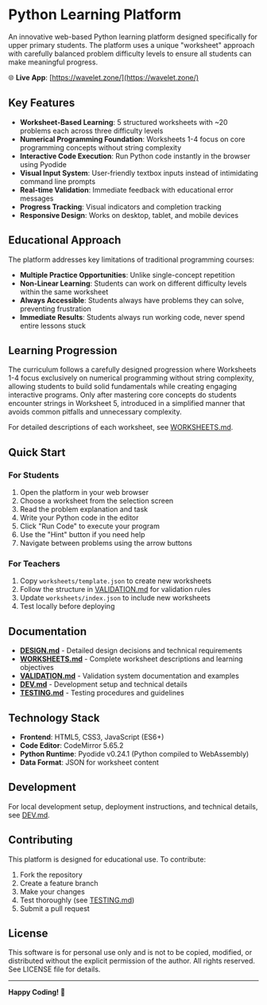 # Python Learning Platform

An innovative web-based Python learning platform designed specifically for upper primary students. The platform uses a unique "worksheet" approach with carefully balanced problem difficulty levels to ensure all students can make meaningful progress.

🌐 **Live App**: [https://wavelet.zone/](https://wavelet.zone/)

## Key Features

- **Worksheet-Based Learning**: 5 structured worksheets with ~20 problems each across three difficulty levels
- **Numerical Programming Foundation**: Worksheets 1-4 focus on core programming concepts without string complexity
- **Interactive Code Execution**: Run Python code instantly in the browser using Pyodide
- **Visual Input System**: User-friendly textbox inputs instead of intimidating command line prompts
- **Real-time Validation**: Immediate feedback with educational error messages
- **Progress Tracking**: Visual indicators and completion tracking
- **Responsive Design**: Works on desktop, tablet, and mobile devices

## Educational Approach

The platform addresses key limitations of traditional programming courses:
- **Multiple Practice Opportunities**: Unlike single-concept repetition
- **Non-Linear Learning**: Students can work on different difficulty levels within the same worksheet
- **Always Accessible**: Students always have problems they can solve, preventing frustration
- **Immediate Results**: Students always run working code, never spend entire lessons stuck

## Learning Progression

The curriculum follows a carefully designed progression where Worksheets 1-4 focus exclusively on numerical programming without string complexity, allowing students to build solid fundamentals while creating engaging interactive programs. Only after mastering core concepts do students encounter strings in Worksheet 5, introduced in a simplified manner that avoids common pitfalls and unnecessary complexity.

For detailed descriptions of each worksheet, see [WORKSHEETS.md](WORKSHEETS.md).

## Quick Start

### For Students
1. Open the platform in your web browser
2. Choose a worksheet from the selection screen
3. Read the problem explanation and task
4. Write your Python code in the editor
5. Click "Run Code" to execute your program
6. Use the "Hint" button if you need help
7. Navigate between problems using the arrow buttons

### For Teachers
1. Copy `worksheets/template.json` to create new worksheets
2. Follow the structure in [VALIDATION.md](VALIDATION.md) for validation rules
3. Update `worksheets/index.json` to include new worksheets
4. Test locally before deploying

## Documentation

- **[DESIGN.md](DESIGN.md)** - Detailed design decisions and technical requirements
- **[WORKSHEETS.md](WORKSHEETS.md)** - Complete worksheet descriptions and learning objectives
- **[VALIDATION.md](VALIDATION.md)** - Validation system documentation and examples
- **[DEV.md](DEV.md)** - Development setup and technical details
- **[TESTING.md](TESTING.md)** - Testing procedures and guidelines

## Technology Stack

- **Frontend**: HTML5, CSS3, JavaScript (ES6+)
- **Code Editor**: CodeMirror 5.65.2
- **Python Runtime**: Pyodide v0.24.1 (Python compiled to WebAssembly)
- **Data Format**: JSON for worksheet content

## Development

For local development setup, deployment instructions, and technical details, see [DEV.md](DEV.md).

## Contributing

This platform is designed for educational use. To contribute:

1. Fork the repository
2. Create a feature branch
3. Make your changes
4. Test thoroughly (see [TESTING.md](TESTING.md))
5. Submit a pull request

## License

This software is for personal use only and is not to be copied, modified, or distributed without the explicit permission of the author. All rights reserved. See LICENSE file for details.

---

**Happy Coding! 🐍**
